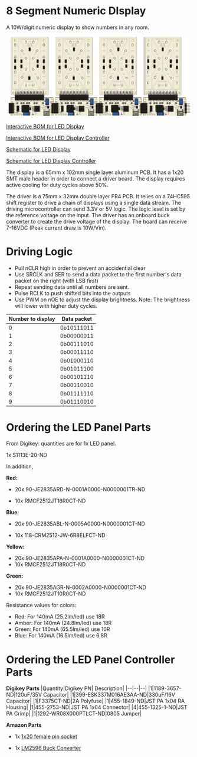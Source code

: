 # 8 Segment Numeric DIsplay

A 10W/digit numeric display to show numbers in any room.

![AssembledView](Documentation/AssembledView.jpg)

[Interactive BOM for LED Display](https://htmlpreview.github.io/?https://raw.githubusercontent.com/wszeto9/8-Segment-Numeric-Display/main/Documentation/ibom_LED_Panel.html)

[Interactive BOM for LED Display Controller](https://htmlpreview.github.io/?https://raw.githubusercontent.com/wszeto9/8-Segment-Numeric-Display/main/Documentation/ibom_LED_Panel_Controller.html)

[Schematic for LED Display](https://github.com/wszeto9/8-Segment-Numeric-Display/blob/main/Documentation/LED_Panel_Sch.pdf)

[Schematic for LED Display Controller](https://github.com/wszeto9/8-Segment-Numeric-Display/blob/main/Documentation/LED_Panel_Controller_Sch.pdf)


The display is a 65mm x 102mm single layer aluminum PCB. It has a 1x20 SMT male header in order to connect a driver board. The display requires active cooling for duty cycles above 50%. 

The driver is a 75mm x 32mm double layer FR4 PCB. It relies on a 74HC595 shift register to drive a chain of displays using a single data stream. The driving microcontroller can send 3.3V or 5V logic. The logic level is set by the reference voltage on the input. The driver has an onboard buck converter to create the drive voltage of the display. The board can receive 7-16VDC (Peak current draw is 10W/Vin). 
 
# Driving Logic

- Pull nCLR high in order to prevent an accidential clear
- Use SRCLK and SER to send a data packet to the first number's data packet on the right (with LSB first)
- Repeat sending data until all numbers are sent.
- Pulse RCLK to push shifted bits into the outputs
- Use PWM on nOE to adjust the display brightness. Note: The brightness will lower with higher duty cycles.

|Number to display| Data packet|
|--|--|
|0|0b10111011|
|1|0b00000011|
|2|0b00111010|
|3|0b00011110|
|4|0b01000110|
|5|0b01011100|
|6|0b00101110|
|7|0b00110010|
|8|0b01111110|
|9|0b01110010|

# Ordering the LED Panel Parts

From Digikey: quantities are for 1x LED panel.

1x S1113E-20-ND

In addition,

**Red:**

- 20x 90-JE2835ARD-N-0001A0000-N0000001TR-ND

- 10x RMCF2512JT18R0CT-ND

**Blue:**

- 20x  90-JE2835ABL-N-0005A0000-N0000001CT-ND

- 10x 118-CRM2512-JW-6R8ELFCT-ND

**Yellow:**

- 20x 90-JE2835APA-N-0001A0000-N0000001CT-ND
- 10x RMCF2512JT18R0CT-ND

**Green:**
- 20x 90-JE2835AGR-N-0002A0000-N0000001CT-ND
- 10x RMCF2512JT10R0CT-ND

Resistance values for colors:

- Red: For 140mA (25.2lm/led) use 18R
- Amber: For 140mA (24.8lm/led) use 18R
- Green: For 140mA (65.5lm/led) use 10R
- Blue: For 140mA (16.5lm/led) use 6.8R

# Ordering the LED Panel Controller Parts

**Digikey Parts**
|Quantity|Digikey PN| Description|
|--|--|--|
|1|1189-3657-ND|120uF/35V Capacitor|
|1|399-ESK337M016AE3AA-ND|330uF/16V Capacitor|
|1|F3375CT-ND|2A Polyfuse|
|1|455-1849-ND|JST PA 1x04 RA Housing|
|1|455-2753-ND|JST PA 1x04 Connector|
|4|455-1325-1-ND|JST PA Crimp|
|1|1292-WR08X000PTLCT-ND|0805 Jumper|

**Amazon Parts**

- 1x [1x20 female pin socket](https://www.amazon.com/Yohii-Female-Header-2-54mm-Connector/dp/B07P1R9CGT/)

- 1x [LM2596 Buck Converter](https://www.amazon.com/gp/product/B0B63GQDJW/)